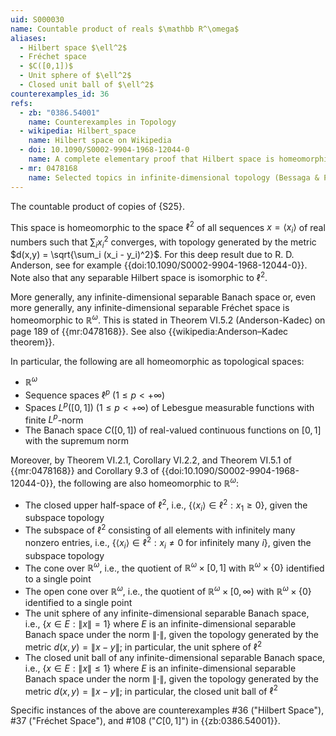 ```yaml
---
uid: S000030
name: Countable product of reals $\mathbb R^\omega$
aliases:
  - Hilbert space $\ell^2$
  - Fréchet space
  - $C([0,1])$
  - Unit sphere of $\ell^2$
  - Closed unit ball of $\ell^2$
counterexamples_id: 36
refs:
  - zb: "0386.54001" 
    name: Counterexamples in Topology
  - wikipedia: Hilbert_space
    name: Hilbert space on Wikipedia
  - doi: 10.1090/S0002-9904-1968-12044-0
    name: A complete elementary proof that Hilbert space is homeomorphic to the countable infinite product of lines (Anderson & Bing)
  - mr: 0478168
    name: Selected topics in infinite-dimensional topology (Bessaga & Pełczyński)
---
```


The countable product of copies of {S25}.

This space is homeomorphic to the space $\ell^2$ of all sequences $x = \langle x_i \rangle$ of real numbers such that $\sum_i x_i^2$ converges, with topology generated by the metric $d(x,y) = \sqrt{\sum_i (x_i - y_i)^2}$. For this deep result due to R. D. Anderson, see for example {{doi:10.1090/S0002-9904-1968-12044-0}}.
Note also that any separable Hilbert space is isomorphic to $\ell^2$.

More generally, any infinite-dimensional separable Banach space or, even more generally, any infinite-dimensional separable Fréchet space is homeomorphic to $\mathbb R^\omega$. This is stated in Theorem VI.5.2 (Anderson-Kadec) on page 189 of {{mr:0478168}}. See also {{wikipedia:Anderson–Kadec theorem}}.

In particular, the following are all homeomorphic as topological spaces:
- $\mathbb R^\omega$
- Sequence spaces $\ell^p$ ($1 \leq p < + \infty$)
- Spaces $L^p([0,1])$ ($1 \leq p < + \infty$) of Lebesgue measurable functions with finite $L^p$-norm
- The Banach space $C([0,1])$ of real-valued continuous functions on $[0,1]$ with the supremum norm

Moreover, by Theorem VI.2.1, Corollary VI.2.2, and Theorem VI.5.1 of {{mr:0478168}} and Corollary 9.3 of {{doi:10.1090/S0002-9904-1968-12044-0}}, the following are also homeomorphic to $\mathbb R^\omega$:
- The closed upper half-space of $\ell^2$, i.e., $\{\langle x_i \rangle \in \ell^2: x_1 \geq 0\}$, given the subspace topology
- The subspace of $\ell^2$ consisting of all elements with infinitely many nonzero entries, i.e., $\{\langle x_i \rangle \in \ell^2: x_i \neq 0 \text{ for infinitely many } i\}$, given the subspace topology
- The cone over $\mathbb R^\omega$, i.e., the quotient of $\mathbb R^\omega \times [0, 1]$ with $\mathbb R^\omega \times \{0\}$ identified to a single point
- The open cone over $\mathbb R^\omega$, i.e., the quotient of $\mathbb R^\omega \times [0, \infty)$ with $\mathbb R^\omega \times \{0\}$ identified to a single point
- The unit sphere of any infinite-dimensional separable Banach space, i.e., $\{x \in E: \|x\| = 1\}$ where $E$ is an infinite-dimensional separable Banach space under the norm $\|\cdot\|$, given the topology generated by the metric $d(x,y) = \|x-y\|$; in particular, the unit sphere of $\ell^2$
- The closed unit ball of any infinite-dimensional separable Banach space, i.e., $\{x \in E: \|x\| \leq 1\}$ where $E$ is an infinite-dimensional separable Banach space under the norm $\|\cdot\|$, given the topology generated by the metric $d(x,y) = \|x-y\|$; in particular, the closed unit ball of $\ell^2$

Specific instances of the above are counterexamples #36 ("Hilbert Space"), #37 ("Fréchet Space"), and #108 ("$C[0,1]$")  in {{zb:0386.54001}}.
